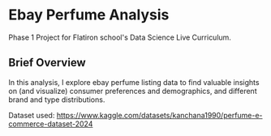 # Ebay Perfume Analysis
Phase 1 Project for Flatiron school's Data Science Live Curriculum.

## Brief Overview
In this analysis, I explore ebay perfume listing data to find valuable insights on (and visualize) consumer preferences and demographics, and different brand and type distributions.

Dataset used: https://www.kaggle.com/datasets/kanchana1990/perfume-e-commerce-dataset-2024
